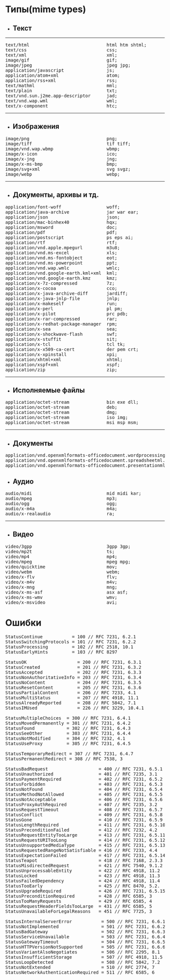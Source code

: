 # Типы(mime types)

* ## Текст
---
<pre>
text/html                             html htm shtml;
text/css                              css;
text/xml                              xml;
image/gif                             gif;
image/jpeg                            jpeg jpg;
application/javascript                js;
application/atom+xml                  atom;
application/rss+xml                   rss;
text/mathml                           mml;
text/plain                            txt;
text/vnd.sun.j2me.app-descriptor      jad;
text/vnd.wap.wml                      wml;
text/x-component                      htc;
</pre>
---
* ## Изображения
<pre>
image/png                             png;
image/tiff                            tif tiff;
image/vnd.wap.wbmp                    wbmp;
image/x-icon                          ico;
image/x-jng                           jng;
image/x-ms-bmp                        bmp;
image/svg+xml                         svg svgz;
image/webp                            webp;
</pre>
---
* ## Документы, архивы и тд.
<pre>
application/font-woff                 woff;
application/java-archive              jar war ear;
application/json                      json;
application/mac-binhex40              hqx;
application/msword                    doc;
application/pdf                       pdf;
application/postscript                ps eps ai;
application/rtf                       rtf;
application/vnd.apple.mpegurl         m3u8;
application/vnd.ms-excel              xls;
application/vnd.ms-fontobject         eot;
application/vnd.ms-powerpoint         ppt;
application/vnd.wap.wmlc              wmlc;
application/vnd.google-earth.kml+xml  kml;
application/vnd.google-earth.kmz      kmz;
application/x-7z-compressed           7z;
application/x-cocoa                   cco;
application/x-java-archive-diff       jardiff;
application/x-java-jnlp-file          jnlp;
application/x-makeself                run;
application/x-perl                    pl pm;
application/x-pilot                   prc pdb;
application/x-rar-compressed          rar;
application/x-redhat-package-manager  rpm;
application/x-sea                     sea;
application/x-shockwave-flash         swf;
application/x-stuffit                 sit;
application/x-tcl                     tcl tk;
application/x-x509-ca-cert            der pem crt;
application/x-xpinstall               xpi;
application/xhtml+xml                 xhtml;
application/xspf+xml                  xspf;
application/zip                       zip;
</pre>
---
* ## Исполняемые файлы
<pre>
application/octet-stream              bin exe dll;
application/octet-stream              deb;
application/octet-stream              dmg;
application/octet-stream              iso img;
application/octet-stream              msi msp msm;
</pre>
---
* ## Документы
<pre>
application/vnd.openxmlformats-officedocument.wordprocessingml.document    docx;
application/vnd.openxmlformats-officedocument.spreadsheetml.sheet          xlsx;
application/vnd.openxmlformats-officedocument.presentationml.presentation  pptx;
</pre>
* ## Аудио
<pre>
audio/midi                            mid midi kar;
audio/mpeg                            mp3;
audio/ogg                             ogg;
audio/x-m4a                           m4a;
audio/x-realaudio                     ra;
</pre>
---
* ## Видео
<pre>
video/3gpp                            3gpp 3gp;
video/mp2t                            ts;
video/mp4                             mp4;
video/mpeg                            mpeg mpg;
video/quicktime                       mov;
video/webm                            webm;
video/x-flv                           flv;
video/x-m4v                           m4v;
video/x-mng                           mng;
video/x-ms-asf                        asx asf;
video/x-ms-wmv                        wmv;
video/x-msvideo                       avi;
</pre>
# Ошибки
<pre>
StatusContinue           = 100 // RFC 7231, 6.2.1
StatusSwitchingProtocols = 101 // RFC 7231, 6.2.2
StatusProcessing         = 102 // RFC 2518, 10.1
StatusEarlyHints         = 103 // RFC 8297

StatusOK                   = 200 // RFC 7231, 6.3.1
StatusCreated              = 201 // RFC 7231, 6.3.2
StatusAccepted             = 202 // RFC 7231, 6.3.3
StatusNonAuthoritativeInfo = 203 // RFC 7231, 6.3.4
StatusNoContent            = 204 // RFC 7231, 6.3.5
StatusResetContent         = 205 // RFC 7231, 6.3.6
StatusPartialContent       = 206 // RFC 7233, 4.1
StatusMultiStatus          = 207 // RFC 4918, 11.1
StatusAlreadyReported      = 208 // RFC 5842, 7.1
StatusIMUsed               = 226 // RFC 3229, 10.4.1

StatusMultipleChoices  = 300 // RFC 7231, 6.4.1
StatusMovedPermanently = 301 // RFC 7231, 6.4.2
StatusFound            = 302 // RFC 7231, 6.4.3
StatusSeeOther         = 303 // RFC 7231, 6.4.4
StatusNotModified      = 304 // RFC 7232, 4.1
StatusUseProxy         = 305 // RFC 7231, 6.4.5

StatusTemporaryRedirect = 307 // RFC 7231, 6.4.7
StatusPermanentRedirect = 308 // RFC 7538, 3

StatusBadRequest                   = 400 // RFC 7231, 6.5.1
StatusUnauthorized                 = 401 // RFC 7235, 3.1
StatusPaymentRequired              = 402 // RFC 7231, 6.5.2
StatusForbidden                    = 403 // RFC 7231, 6.5.3
StatusNotFound                     = 404 // RFC 7231, 6.5.4
StatusMethodNotAllowed             = 405 // RFC 7231, 6.5.5
StatusNotAcceptable                = 406 // RFC 7231, 6.5.6
StatusProxyAuthRequired            = 407 // RFC 7235, 3.2
StatusRequestTimeout               = 408 // RFC 7231, 6.5.7
StatusConflict                     = 409 // RFC 7231, 6.5.8
StatusGone                         = 410 // RFC 7231, 6.5.9
StatusLengthRequired               = 411 // RFC 7231, 6.5.10
StatusPreconditionFailed           = 412 // RFC 7232, 4.2
StatusRequestEntityTooLarge        = 413 // RFC 7231, 6.5.11
StatusRequestURITooLong            = 414 // RFC 7231, 6.5.12
StatusUnsupportedMediaType         = 415 // RFC 7231, 6.5.13
StatusRequestedRangeNotSatisfiable = 416 // RFC 7233, 4.4
StatusExpectationFailed            = 417 // RFC 7231, 6.5.14
StatusTeapot                       = 418 // RFC 7168, 2.3.3
StatusMisdirectedRequest           = 421 // RFC 7540, 9.1.2
StatusUnprocessableEntity          = 422 // RFC 4918, 11.2
StatusLocked                       = 423 // RFC 4918, 11.3
StatusFailedDependency             = 424 // RFC 4918, 11.4
StatusTooEarly                     = 425 // RFC 8470, 5.2.
StatusUpgradeRequired              = 426 // RFC 7231, 6.5.15
StatusPreconditionRequired         = 428 // RFC 6585, 3
StatusTooManyRequests              = 429 // RFC 6585, 4
StatusRequestHeaderFieldsTooLarge  = 431 // RFC 6585, 5
StatusUnavailableForLegalReasons   = 451 // RFC 7725, 3

StatusInternalServerError           = 500 // RFC 7231, 6.6.1
StatusNotImplemented                = 501 // RFC 7231, 6.6.2
StatusBadGateway                    = 502 // RFC 7231, 6.6.3
StatusServiceUnavailable            = 503 // RFC 7231, 6.6.4
StatusGatewayTimeout                = 504 // RFC 7231, 6.6.5
StatusHTTPVersionNotSupported       = 505 // RFC 7231, 6.6.6
StatusVariantAlsoNegotiates         = 506 // RFC 2295, 8.1
StatusInsufficientStorage           = 507 // RFC 4918, 11.5
StatusLoopDetected                  = 508 // RFC 5842, 7.2
StatusNotExtended                   = 510 // RFC 2774, 7
StatusNetworkAuthenticationRequired = 511 // RFC 6585, 6
</pre>